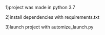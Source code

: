 1)project was made in python 3.7

2)install dependencies with requirements.txt

3)launch project with automize_launch.py
